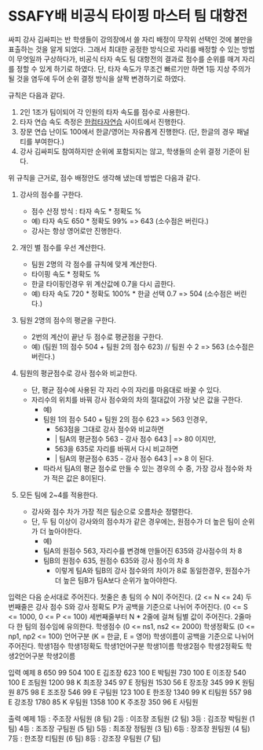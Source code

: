 # SSAFY배 비공식 타이핑 마스터 팀 대항전

싸피 강사 김싸피는 반 학생들이 강의장에서 쓸 자리 배정이 무작위 선택인 것에 불만을 표출하는 것을 알게 되었다. 그래서 최대한 공정한 방식으로 자리를 배정할 수 있는 방법이 무엇일까 구상하다가, 비공식 타자 속도 팀 대항전의 결과로 점수를 순위를 매겨 자리를 정할 수 있게 하기로 하였다.
단, 타자 속도가 무조건 빠르기만 하면 1등 지상 주의가 될 것을 염두에 두어 순위 결정 방식을 살짝 변경하기로 하였다.

규칙은 다음과 같다.

1. 2인 1조가 팀이되어 각 인원의 타자 속도를 점수로 사용한다.
2. 타자 연습 속도 측정은 [한컴타자연습](https://tt.hancomtaja.com/) 사이트에서 진행한다.
3. 장문 연습 난이도 100에서 한글/영어는 자유롭게 진행한다. (단, 한글의 경우 패널티를 부여한다.)
4. 강사 김싸피도 참여하지만 순위에 포함되지는 않고, 학생들의 순위 결정 기준이 된다.
   
위 규칙을 근거로, 점수 배정안도 생각해 냈는데 방법은 다음과 같다.

1. 강사의 점수를 구한다.
   - 점수 산정 방식 : 타자 속도 * 정확도 % 
   - 예) 타자 속도 650 * 정확도 99% => 643 (소수점은 버린다.)
   - 강사는 항상 영어로만 진행한다.

2. 개인 별 점수를 우선 계산한다.
   - 팀원 2명의 각 점수를 규칙에 맞게 계산한다.
   - 타이핑 속도 * 정확도 % 
   - 한글 타이핑인경우 위 계산값에 0.7을 다시 곱한다.
   - 예) 타자 속도 720 * 정확도 100% * 한글 선택 0.7 => 504 (소수점은 버린다.)

3. 팀원 2명의 점수의 평균을 구한다.
   - 2번의 계산이 끝난 두 점수로 평균점을 구한다.
   - 예) (팀원 1의 점수 504 + 팀원 2의 점수 623) // 팀원 수 2 => 563 (소수점은 버린다.)

4. 팀원의 평균점수로 강사 점수와 비교한다.
   - 단, 평균 점수에 사용된 각 자리 수의 자리를 마음대로 바꿀 수 있다.
   - 자리수의 위치를 바꿔 강사 점수와의 차의 절대값이 가장 낮은 값을 구한다.
     - 예) 
     - 팀원 1의 점수 540 + 팀원 2의 점수 623 => 563 인경우,
       - 563점을 그대로 강사 점수와 비교하면 
       - | 팀A의 평균점수 563 - 강사 점수 643 | => 80 이지만,
       - 563을 635로 자리를 바꿔서 다시 비교하면
       - | 팀A의 평균점수 635 - 강사 점수 643 | => 8 이 된다.
     - 따라서 팀A의 평균 점수로 만들 수 있는 경우의 수 중, 가장 강사 점수와 차가 적은 값은 8이된다.
   

5. 모든 팀에 2~4를 적용한다.
   - 강사와 점수 차가 가장 적은 팀순으로 오름차순 정렬한다.
   - 단, 두 팀 이상이 강사와의 점수차가 같은 경우에는, 원점수가 더 높은 팀이 순위가 더 높아야한다.
     - 예) 
     - 팀A의 원점수 563, 자리수를 변경해 만들어진 635와 강사점수의 차 8
     - 팀B의 원점수 635, 원점수 635와 강사 점수의 차 8
       - 이렇게 팀A와 팀B의 강사 점수와의 차이가 8로 동일한경우, 원점수가 더 높은 팀B가 팀A보다 순위가 높아야한다.

입력은 다음 순서대로 주어진다.
첫줄은 총 팀의 수 N이 주어진다. (2 <= N <= 24)
두번째줄은 강사 점수 S와 강사 정확도 P가 공백을 기준으로 나뉘어 주어진다. (0 <= S <= 1000, 0 <= P <= 100)
세번째줄부터 N * 2줄에 걸쳐 팀별 값이 주어진다. 2줄마다 한 팀의 점수임에 유의한다.
학생점수 (0 <= ns1, ns2 <= 2000) 학생정확도 (0 <= np1, np2 <= 100) 언어구분 (K = 한글, E = 영어) 학생이름이 공백을 기준으로 나뉘어 주어진다.
학생1점수 학생1정확도 학생1언어구분 학생1이름
학생2점수 학생2정확도 학생2언어구분 학생2이름

입력 예제
8
650 99
504 100 E 김조장
623 100 E 박팀원
730 100 E 이조장
540 100 E 조팀원
1200 98 K 최조장
345 97 E 정팀원
1530 56 E 장조장
345 99 K 원팀원
875 98 E 조조장
546 99 E 구팀원
123 100 E 한조장
1340 99 K 티팀원
557 98 E 강조장
1780 85 K 우팀원
1358 100 K 주조장
350 96 E 사팀원

출력 예제
1등 : 주조장 사팀원 (8 팀)
2등 : 이조장 조팀원 (2 팀)
3등 : 김조장 박팀원 (1 팀)
4등 : 조조장 구팀원 (5 팀)
5등 : 최조장 정팀원 (3 팀)
6등 : 장조장 원팀원 (4 팀)
7등 : 한조장 티팀원 (6 팀)
8등 : 강조장 우팀원 (7 팀)